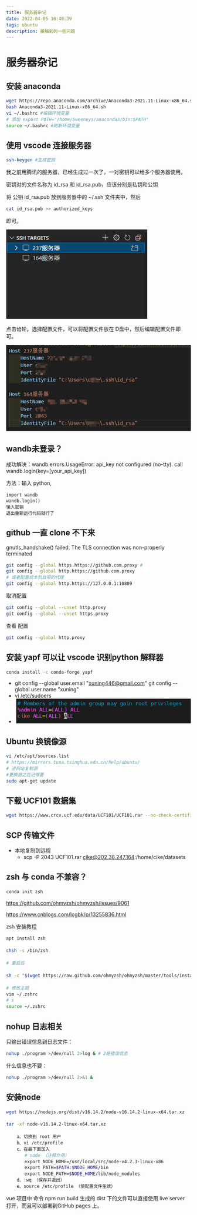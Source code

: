 ```yaml
---
title: 服务器杂记
date: 2022-04-05 16:40:39
tags: ubuntu
description: 接触到的一些问题
---
```

# 服务器杂记

## 安装 anaconda

```bash
wget https://repo.anaconda.com/archive/Anaconda3-2021.11-Linux-x86_64.sh
bash Anaconda3-2021.11-Linux-x86_64.sh
vi ~/.bashrc #编辑环境变量
# 添加 export PATH="/home/Sweeneys/anaconda3/bin:$PATH"
source ~/.bashrc #刷新环境变量
```

## 使用 vscode 连接服务器

```bash
ssh-keygen #生成密钥
```

我之前用腾讯的服务器，已经生成过一次了，一对密钥可以给多个服务器使用。

密钥对的文件名称为 id_rsa 和 id_rsa.pub，应该分别是私钥和公钥

将 公钥 id_rsa.pub 放到服务器中的 ~/.ssh 文件夹中，然后

```bash
cat id_rsa.pub >> authorized_keys
```

即可。

![](服务器杂记/2022-04-05-16-38-14-image.png)

点击齿轮，选择配置文件，可以将配置文件放在 D盘中，然后编辑配置文件即可。

![](服务器杂记/2022-04-05-16-38-21-image.png)

## wandb未登录？

成功解决：wandb.errors.UsageError: api_key not configured (no-tty). call wandb.login(key=[your_api_key])

方法：输入 python, 

```
import wandb
wandb.login()
输入密钥
退出重新运行代码就行了
```

## github 一直 clone 不下来

gnutls_handshake() failed: The TLS connection was non-properly terminated

```bash
git config --global https.https://github.com.proxy # 
git config --global http.https://github.com.proxy 
# 或者配置成本机自带的代理
git config --global http.https://127.0.0.1:10809 
```

取消配置

```bash
git config --global --unset http.proxy
git config --global --unset https.proxy
```

查看 配置

```bash
git config --global http.proxy
```

## 安装 yapf 可以让 vscode 识别python 解释器

```bash
conda install -c conda-forge yapf
```

- git config --global user.email "xuning446@gmail.com"
  git config --global user.name "xuning"
- vi /etc/sudoers
- ![](服务器杂记/2022-04-05-16-38-34-image.png)

## Ubuntu 换镜像源

```bash
vi /etc/apt/sources.list
# https://mirrors.tuna.tsinghua.edu.cn/help/ubuntu/ 
# 进网站复制源
#更换源之后记得要
sudo apt-get update
```

## 下载 UCF101 数据集

```bash
wget https://www.crcv.ucf.edu/data/UCF101/UCF101.rar --no-check-certificate
```

## SCP 传输文件

- 本地复制到远程
  - scp -P 2043 UCF101.rar cike@202.38.247.164:/home/cike/datasets

## zsh 与 conda 不兼容？

```bash
conda init zsh
```

https://github.com/ohmyzsh/ohmyzsh/issues/9061

https://www.cnblogs.com/lcgbk/p/13255836.html

zsh 安装教程

```bash
apt install zsh

chsh -s /bin/zsh

# 重启后

sh -c "$(wget https://raw.github.com/ohmyzsh/ohmyzsh/master/tools/install.sh -O -)"

# 修改主题
vim ~/.zshrc
# s
source ~/.zshrc
```

## nohup 日志相关

只输出错误信息到日志文件：

```bash
nohup ./program >/dev/null 2>log & # 2是错误信息
```

什么信息也不要：

```bash
nohup ./program >/dev/null 2>&1 &
```

## 安装node

```bash
wget https://nodejs.org/dist/v16.14.2/node-v16.14.2-linux-x64.tar.xz

tar -xf node-v16.14.2-linux-x64.tar.xz

    a、切换到 root 用户
    b、vi /etc/profile
    c、在最下面加入
       # node （注释作用）
       export NODE_HOME=/usr/local/src/node-v4.2.3-linux-x86
       export PATH=$PATH:$NODE_HOME/bin  
       export NODE_PATH=$NODE_HOME/lib/node_modules
    d、:wq （保存并退出）
    e、source /etc/profile （使配置文件生效）
```

vue 项目中 命令 npm run build 生成的 dist 下的文件可以直接使用 live server 打开，而且可以部署到GitHub pages 上。
